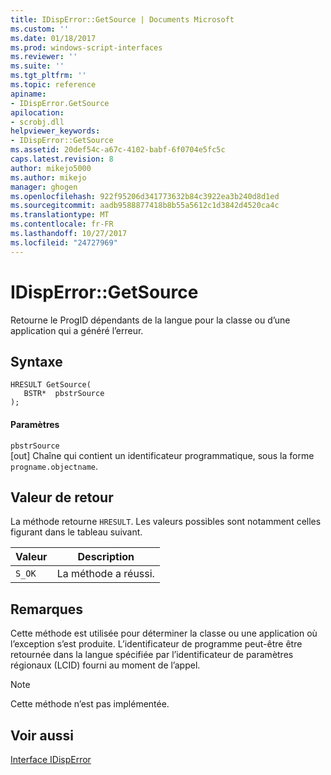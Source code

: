 ```yaml
---
title: IDispError::GetSource | Documents Microsoft
ms.custom: ''
ms.date: 01/18/2017
ms.prod: windows-script-interfaces
ms.reviewer: ''
ms.suite: ''
ms.tgt_pltfrm: ''
ms.topic: reference
apiname:
- IDispError.GetSource
apilocation:
- scrobj.dll
helpviewer_keywords:
- IDispError::GetSource
ms.assetid: 20def54c-a67c-4102-babf-6f0704e5fc5c
caps.latest.revision: 8
author: mikejo5000
ms.author: mikejo
manager: ghogen
ms.openlocfilehash: 922f95206d341773632b84c3922ea3b240d8d1ed
ms.sourcegitcommit: aadb9588877418b8b55a5612c1d3842d4520ca4c
ms.translationtype: MT
ms.contentlocale: fr-FR
ms.lasthandoff: 10/27/2017
ms.locfileid: "24727969"
---
```

# <a name="idisperrorgetsource"></a>IDispError::GetSource
Retourne le ProgID dépendants de la langue pour la classe ou d’une application qui a généré l’erreur.  
  
## <a name="syntax"></a>Syntaxe  
  
```  
HRESULT GetSource(  
   BSTR*  pbstrSource  
);  
```  
  
#### <a name="parameters"></a>Paramètres  
 `pbstrSource`  
 [out] Chaîne qui contient un identificateur programmatique, sous la forme `progname.objectname`.  
  
## <a name="return-value"></a>Valeur de retour  
 La méthode retourne `HRESULT`. Les valeurs possibles sont notamment celles figurant dans le tableau suivant.  
  
|Valeur|Description|  
|-----------|-----------------|  
|`S_OK`|La méthode a réussi.|  
  
## <a name="remarks"></a>Remarques  
 Cette méthode est utilisée pour déterminer la classe ou une application où l’exception s’est produite. L’identificateur de programme peut-être être retournée dans la langue spécifiée par l’identificateur de paramètres régionaux (LCID) fourni au moment de l’appel.  
  
> [!NOTE]
>  Cette méthode n’est pas implémentée.  
  
## <a name="see-also"></a>Voir aussi  
 [Interface IDispError](../../winscript/reference/idisperror-interface.md)